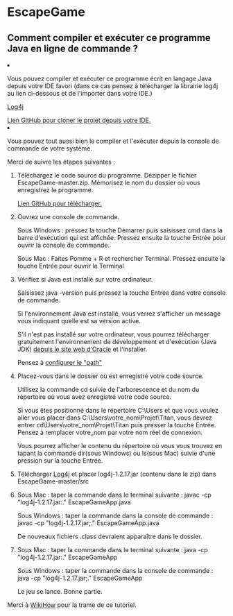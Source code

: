 # EscapeGame
## Comment compiler et exécuter ce programme Java en ligne de commande ?
<li><p>Vous pouvez compiler et exécuter ce programme écrit en langage Java depuis votre IDE favori (dans ce cas pensez à télécharger la librairie log4j au lien ci-dessous et de l'importer dans votre IDE.)</p>
<p><a href="http://mirrors.standaloneinstaller.com/apache/logging/log4j/1.2.17/log4j-1.2.17.zip">Log4j</a></p>
<a href="https://github.com/MathieuDutheil/EscapeGame.git">Lien GitHub pour cloner le projet depuis votre IDE.</a></li>

<li>
<p>Vous pouvez tout aussi bien le compiler et l'exécuter depuis la console de commande de votre système.</p>
<p>Merci de suivre les étapes suivantes :</p>
</li>

<ol>
<li>Téléchargez le code source du programme. Dézipper le fichier EscapeGame-master.zip. Mémorisez le nom du dossier où vous enregistrez le programme.
<p><a href="https://github.com/MathieuDutheil/EscapeGame/archive/master.zip">Lien GitHub pour télécharger.</a></p>
</li>

<li>Ouvrez une console de commande.
<p>Sous Windows : pressez la touche Démarrer puis saisissez cmd dans la barre d'exécution qui est affichée. Pressez ensuite la touche Entrée pour ouvrir la console de commande.</p>
<p>Sous Mac : Faites Pomme + R et rechercher Terminal. Pressez ensuite la touche Entrée pour ouvrir le Terminal</p>
</li>

<li>Vérifiez si Java est installé sur votre ordinateur.
<p>Saisissez java -version puis pressez la touche Entrée dans votre console de commande.</p>
<p>Si l'environnement Java est installé, vous verrez s'afficher un message vous indiquant quelle est sa version active.</p>
<p>S'il n'est pas installé sur votre ordinateur, vous pourrez télécharger gratuitement l'environnement de développement et d'exécution (Java JDK) <a href="http://www.oracle.com/technetwork/java/javase/downloads/index.html">depuis le site web d'Oracle</a> et l'installer.</p>
<p>Pensez à <a href="https://www.java.com/fr/download/help/path.xml">configurer le "path"</a></p>
</li>

<li>Placez-vous dans le dossier où est enregistré votre code source.
<p>Utilisez la commande cd suivie de l'arborescence et du nom du répertoire où vous avez enregistré votre code source.</p>
<p>Si vous êtes positionné dans le répertoire C:\Users et que vous voulez aller vous placer dans C:\Users\votre_nom\Projet\Titan, vous devrez entrer cd\Users\votre_nom\Projet\Titan puis presser la touche Entrée. Pensez à remplacer votre_nom par votre nom réel de connexion.</p>
<p>Vous pourrez afficher le contenu du répertoire où vous vous trouvez en tapant la commande dir(sous Windows) ou ls(sous Mac) suivie d'une pression sur la touche Entrée.</p>
</li>

<li>Télécharger <a href="http://mirrors.standaloneinstaller.com/apache/logging/log4j/1.2.17/log4j-1.2.17.zip">Log4j</a> et placer log4j-1.2.17.jar (contenu dans le zip) dans EscapeGame-master/src </li>
<li><p>Sous Mac : taper la commande dans le terminal suivante : javac -cp "log4j-1.2.17.jar:." EscapeGameApp.java </p>
<p>Sous Windows : taper la commande dans la console de commande : javac -cp "log4j-1.2.17.jar;." EscapeGameApp.java</p>
<p>De nouveaux fichiers .class devraient apparaître dans le dossier.</p></li>
<li><p>Sous Mac : taper la commande dans le terminal suivante : java -cp "log4j-1.2.17.jar:." EscapeGameApp </p>
    <p>Sous Windows : taper la commande dans la console de commande : java -cp "log4j-1.2.17.jar;." EscapeGameApp</p></li>
<p>Le jeu  se lance. Bonne partie.</p>
</ol>

<p>Merci à <a href="https://fr.wikihow.com/compiler-et-exécuter-un-programme-Java-en-ligne-de-commande">WikiHow</a> pour la trame de ce tutoriel.</p>